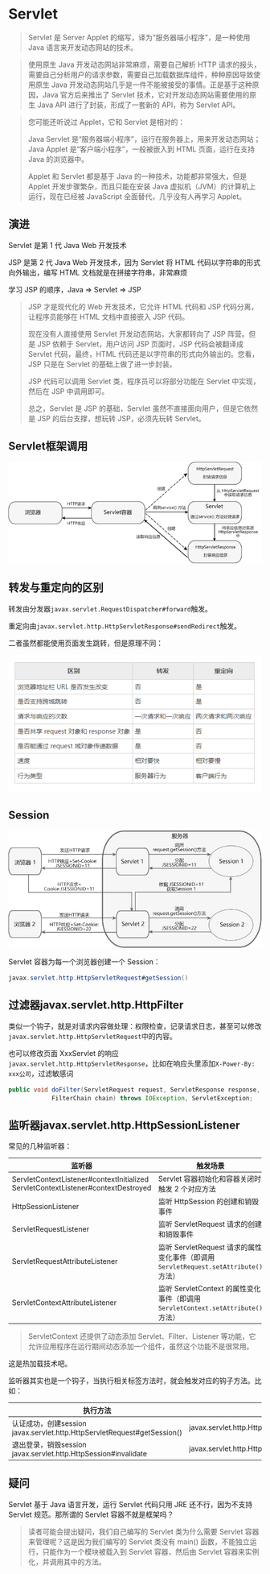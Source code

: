 # Servlet


> Servlet 是 Server Applet 的缩写，译为“服务器端小程序”，是一种使用 Java 语言来开发动态网站的技术。

> 使用原生 Java 开发动态网站非常麻烦，需要自己解析 HTTP 请求的报头，需要自己分析用户的请求参数，需要自己加载数据库组件，种种原因导致使用原生 Java 开发动态网站几乎是一件不能被接受的事情。正是基于这种原因，Java 官方后来推出了 Servlet 技术，它对开发动态网站需要使用的原生 Java API 进行了封装，形成了一套新的 API，称为 Servlet API。

> 您可能还听说过 Applet，它和 Servlet 是相对的：
>
> Java Servlet 是“服务器端小程序”，运行在服务器上，用来开发动态网站；
> Java Applet 是“客户端小程序”，一般被嵌入到 HTML 页面，运行在支持 Java 的浏览器中。
>
> Applet 和 Servlet 都是基于 Java 的一种技术，功能都非常强大，但是 Applet 开发步骤繁杂，而且只能在安装 Java 虚拟机（JVM）的计算机上运行，现在已经被 JavaScript 全面替代，几乎没有人再学习 Applet。

## 演进

Servlet 是第 1 代 Java Web 开发技术

JSP 是第 2 代 Java Web 开发技术，因为 Servlet 将 HTML 代码以字符串的形式向外输出，编写 HTML 文档就是在拼接字符串，非常麻烦

学习 JSP 的顺序，Java => Servlet => JSP

> JSP 才是现代化的 Web 开发技术，它允许 HTML 代码和 JSP 代码分离，让程序员能够在 HTML 文档中直接嵌入 JSP 代码。
>
> 现在没有人直接使用 Servlet 开发动态网站，大家都转向了 JSP 阵营。但是 JSP 依赖于 Servlet，用户访问 JSP 页面时，JSP 代码会被翻译成 Servlet 代码，最终，HTML 代码还是以字符串的形式向外输出的。您看，JSP 只是在 Servlet 的基础上做了进一步封装。
>
> JSP 代码可以调用 Servlet 类，程序员可以将部分功能在 Servlet 中实现，然后在 JSP 中调用即可。
>
> 总之，Servlet 是 JSP 的基础，Servlet 虽然不直接面向用户，但是它依然是 JSP 的后台支撑，想玩转 JSP，必须先玩转 Servlet。

## Servlet框架调用

![Servlet 处理HTTP请求](/images/1103524464-0.png)

## 转发与重定向的区别

转发由分发器`javax.servlet.RequestDispatcher#forward`触发。

重定向由`javax.servlet.http.HttpServletResponse#sendRedirect`触发。

二者虽然都能使用页面发生跳转，但是原理不同：

![image-20220828160923102](/images/image-20220828160923102.png)

## Session

![Session 工作原理图](/images/150219A04-0.jpg)

Servlet 容器为每一个浏览器创建一个 Session：

```java
javax.servlet.http.HttpServletRequest#getSession()
```

## 过滤器javax.servlet.http.HttpFilter

类似一个钩子，就是对请求内容做处理：权限检查，记录请求日志，甚至可以修改`javax.servlet.http.HttpServletRequest`中的内容。

也可以修改页面 XxxServlet 的响应`javax.servlet.http.HttpServletResponse`，比如在响应头里添加`X-Power-By: xxx公司`，过滤敏感词

```java
public void doFilter(ServletRequest request, ServletResponse response,
            FilterChain chain) throws IOException, ServletException;
```

## 监听器javax.servlet.http.HttpSessionListener

常见的几种监听器：

| 监听器                                                       | 触发场景                                                     |
| ------------------------------------------------------------ | ------------------------------------------------------------ |
| ServletContextListener#contextInitialized<br />ServletContextListener#contextDestroyed | Servlet 容器初始化和容器关闭时触发 2 个对应方法              |
| HttpSessionListener                                          | 监听 HttpSession 的创建和销毁事件                            |
| ServletRequestListener                                       | 监听 ServletRequest 请求的创建和销毁事件                     |
| ServletRequestAttributeListener                              | 监听 ServletRequest 请求的属性变化事件（即调用`ServletRequest.setAttribute()`方法） |
| ServletContextAttributeListener                              | 监听 ServletContext 的属性变化事件（即调用`ServletContext.setAttribute()`方法） |

> ServletContext 还提供了动态添加 Servlet、Filter、Listener 等功能，它允许应用程序在运行期间动态添加一个组件，虽然这个功能不是很常用。

这是热加载技术吧。

监听器其实也是一个钩子，当执行相关标签方法时，就会触发对应的钩子方法。比如：

| 执行方法                                                     | 被触发方法                                              |
| ------------------------------------------------------------ | ------------------------------------------------------- |
| 认证成功，创建session<br />javax.servlet.http.HttpServletRequest#getSession() | javax.servlet.http.HttpSessionListener#sessionCreated   |
| 退出登录，销毁session<br />javax.servlet.http.HttpSession#invalidate | javax.servlet.http.HttpSessionListener#sessionDestroyed |

## 疑问

Servlet 基于 Java 语言开发，运行 Servlet 代码只用 JRE 还不行，因为不支持 Servlet 规范。那所谓的 Servlet 容器不就是框架吗？

> 读者可能会提出疑问，我们自己编写的 Servlet 类为什么需要 Servlet 容器来管理呢？这是因为我们编写的 Servlet 类没有 main() 函数，不能独立运行，只能作为一个模块被载入到 Servlet 容器，然后由 Servlet 容器来实例化，并调用其中的方法。
